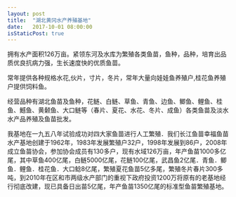 ```yaml
---
layout: post
title:  "湖北黄冈水产养殖基地"
date:   2017-10-01 08:00:00
isStaticPost: true
---
```


拥有水产面积126万亩。紧领东河及水库为繁殖各类鱼苗，鱼种，品种，培育出品质优良抗病力强，生长速度快的优质鱼苗。

常年提供各种规格水花,伙片，寸片，冬片，常年大量向娃娃鱼养殖户,桂花鱼养殖户提供饲料鱼。

经营品种有湖北鱼苗及鱼种，花鲢、白鲢、草鱼、青鱼、边鱼、鲫鱼、鲤鱼、桂鱼、鱤鱼、黄颡鱼、大口鲢等（春片、夏花、水花、冬片、成鱼）各类鱼苗及淡水水产品养殖及鱼苗批发。

我基地在一九五八年试验成功对四大家鱼苗进行人工繁殖．我们长江鱼苗幸福鱼苗水产基地创建于1962年，1983年发展繁殖户32户，1998年发展到86户，2008年成立鱼苗协会，参加协会成员有130多户，现有水域126万亩，年产鱼苗1000多亿尾，其中草鱼400亿尾，白鲢5000亿尾，花鲢100亿尾，武昌鱼2亿尾．青鱼．鲫鱼．鲤鱼．桂花鱼．大口鲶8亿尾，繁殖夏花鱼苗5亿多尾，繁殖冬片春片300多吨，到2010年在区和市两级水产部门的重视下政府投资1200万将原有的老基地经行彻底改建，现已具备日出苗5亿尾，年产鱼苗1350亿尾的标准型鱼苗繁殖基地。
